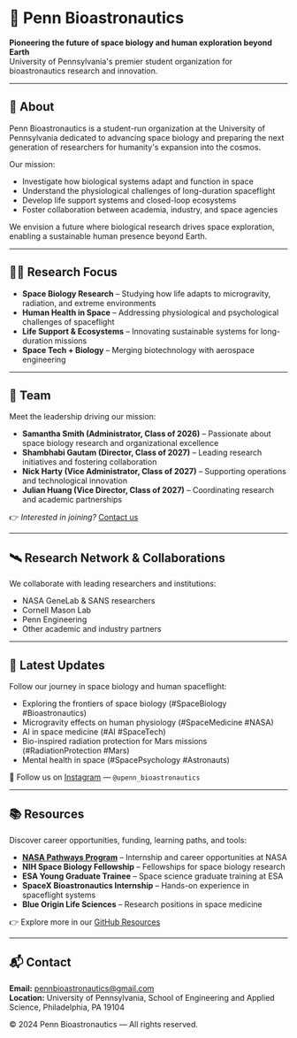 # 🌌 Penn Bioastronautics  

**Pioneering the future of space biology and human exploration beyond Earth**  
University of Pennsylvania's premier student organization for bioastronautics research and innovation.

---

## 🚀 About  

Penn Bioastronautics is a student-run organization at the University of Pennsylvania dedicated to advancing space biology and preparing the next generation of researchers for humanity's expansion into the cosmos.  

Our mission:  
- Investigate how biological systems adapt and function in space  
- Understand the physiological challenges of long-duration spaceflight  
- Develop life support systems and closed-loop ecosystems  
- Foster collaboration between academia, industry, and space agencies  

We envision a future where biological research drives space exploration, enabling a sustainable human presence beyond Earth.  

---

## 👩‍🔬 Research Focus  

- **Space Biology Research** – Studying how life adapts to microgravity, radiation, and extreme environments  
- **Human Health in Space** – Addressing physiological and psychological challenges of spaceflight  
- **Life Support & Ecosystems** – Innovating sustainable systems for long-duration missions  
- **Space Tech + Biology** – Merging biotechnology with aerospace engineering  

---

## 👥 Team  

Meet the leadership driving our mission:  

- **Samantha Smith (Administrator, Class of 2026)** – Passionate about space biology research and organizational excellence  
- **Shambhabi Gautam (Director, Class of 2027)** – Leading research initiatives and fostering collaboration  
- **Nick Harty (Vice Administrator, Class of 2027)** – Supporting operations and technological innovation  
- **Julian Huang (Vice Director, Class of 2027)** – Coordinating research and academic partnerships  

👉 _Interested in joining?_ [Contact us](#contact)  

---

## 🛰️ Research Network & Collaborations  

We collaborate with leading researchers and institutions:  

- NASA GeneLab & SANS researchers  
- Cornell Mason Lab  
- Penn Engineering  
- Other academic and industry partners  

---

## 📝 Latest Updates  

Follow our journey in space biology and human spaceflight:  

- Exploring the frontiers of space biology (#SpaceBiology #Bioastronautics)  
- Microgravity effects on human physiology (#SpaceMedicine #NASA)  
- AI in space medicine (#AI #SpaceTech)  
- Bio-inspired radiation protection for Mars missions (#RadiationProtection #Mars)  
- Mental health in space (#SpacePsychology #Astronauts)  

📸 Follow us on [Instagram](https://www.instagram.com/upenn_bioastronautics) — `@upenn_bioastronautics`

---

## 📚 Resources  

Discover career opportunities, funding, learning paths, and tools:  

- **[NASA Pathways Program](https://www.nasa.gov/careers/pathways/)** – Internship and career opportunities at NASA  
- **NIH Space Biology Fellowship** – Fellowships for space biology research  
- **ESA Young Graduate Trainee** – Space science graduate training at ESA  
- **SpaceX Bioastronautics Internship** – Hands-on experience in spaceflight systems  
- **Blue Origin Life Sciences** – Research positions in space medicine  

👉 Explore more in our [GitHub Resources](#)

---

## 📬 Contact  

**Email:** pennbioastronautics@gmail.com  
**Location:** University of Pennsylvania, School of Engineering and Applied Science, Philadelphia, PA 19104  


© 2024 Penn Bioastronautics — All rights reserved.  
